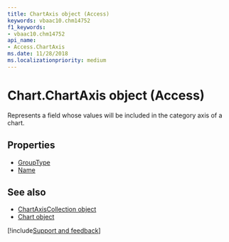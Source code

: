 ```yaml
---
title: ChartAxis object (Access)
keywords: vbaac10.chm14752
f1_keywords:
- vbaac10.chm14752
api_name:
- Access.ChartAxis
ms.date: 11/28/2018
ms.localizationpriority: medium
---
```



# Chart.ChartAxis object (Access)

Represents a field whose values will be included in the category axis of a chart.

## Properties

- [GroupType](Access.ChartAxis.GroupType.md)
- [Name](Access.ChartAxis.name.md)

## See also

- [ChartAxisCollection object](Access.ChartAxisCollection.md)
- [Chart object](Access.Chart.md)

[!include[Support and feedback](~/includes/feedback-boilerplate.md)]